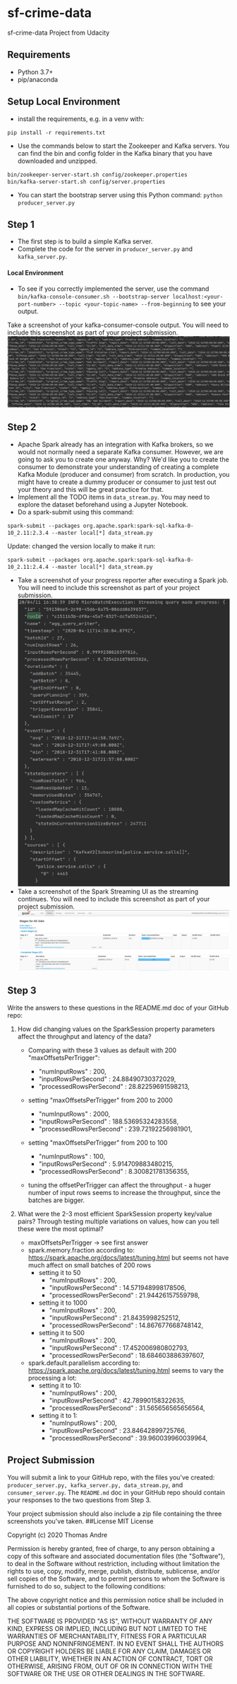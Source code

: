 # sf-crime-data
sf-crime-data Project from Udacity

## Requirements
* Python 3.7+
* pip/anaconda

## Setup Local Environment
* install the requirements, e.g. in a venv with:
```
pip install -r requirements.txt
```
* Use the commands below to start the Zookeeper and Kafka servers. You can find the bin and config folder in the Kafka binary that you have downloaded and unzipped.
```
bin/zookeeper-server-start.sh config/zookeeper.properties
bin/kafka-server-start.sh config/server.properties
```
* You can start the bootstrap server using this Python command: `python producer_server.py`

## Step 1
* The first step is to build a simple Kafka server.
* Complete the code for the server in `producer_server.py` and `kafka_server.py`.
#### Local Environment
* To see if you correctly implemented the server, use the command `bin/kafka-console-consumer.sh --bootstrap-server localhost:<your-port-number> --topic <your-topic-name> --from-beginning` to see your output.

Take a screenshot of your kafka-consumer-console output. You will need to include this screenshot as part of your project submission.
![Kafka Console Conumser Screenshot](kafka-console-consumer.png)

## Step 2
* Apache Spark already has an integration with Kafka brokers, so we would not normally need a separate Kafka consumer. However, we are going to ask you to create one anyway. Why? We'd like you to create the consumer to demonstrate your understanding of creating a complete Kafka Module (producer and consumer) from scratch. In production, you might have to create a dummy producer or consumer to just test out your theory and this will be great practice for that.
* Implement all the TODO items in `data_stream.py`. You may need to explore the dataset beforehand using a Jupyter Notebook.
* Do a spark-submit using this command: 
```
spark-submit --packages org.apache.spark:spark-sql-kafka-0-10_2.11:2.3.4 --master local[*] data_stream.py
```
Update: changed the version locally to make it run:
``` 
spark-submit --packages org.apache.spark:spark-sql-kafka-0-10_2.11:2.4.4 --master local[*] data_stream.py
```
* Take a screenshot of your progress reporter after executing a Spark job. You will need to include this screenshot as part of your project submission.
![Progress Reporter](progress_reporter.png)
* Take a screenshot of the Spark Streaming UI as the streaming continues. You will need to include this screenshot as part of your project submission.
![Spark Streaming UI](spark-streaming-ui.png)
## Step 3
Write the answers to these questions in the README.md doc of your GitHub repo:

1. How did changing values on the SparkSession property parameters affect the throughput and latency of the data?
    * Comparing with these 3 values as default with 200 "maxOffsetsPerTrigger":
        * "numInputRows" : 200,
        * "inputRowsPerSecond" : 24.88490730372029,
        * "processedRowsPerSecond" : 28.82259691598213,
    * setting "maxOffsetsPerTrigger" from 200 to 2000 
      * "numInputRows" : 2000,
      * "inputRowsPerSecond" : 188.53695324283558,
      * "processedRowsPerSecond" : 239.72192256981901,
    * setting "maxOffsetsPerTrigger" from 200 to 100 
      * "numInputRows" : 100,
      * "inputRowsPerSecond" : 5.914709883480215,
      * "processedRowsPerSecond" : 8.300821781356355,
   
    * tuning the offsetPerTrigger can affect the throughput - a huger number of input rows seems to increase the throughput, since the batches are bigger.
 
2. What were the 2-3 most efficient SparkSession property key/value pairs? Through testing multiple variations on values, how can you tell these were the most optimal?
    * maxOffsetsPerTrigger -> see first answer
    * spark.memory.fraction according to: https://spark.apache.org/docs/latest/tuning.html but seems not have much affect on small batches of 200 rows
      * setting it to 50
        * "numInputRows" : 200,
        * "inputRowsPerSecond" : 14.571948998178506,
        * "processedRowsPerSecond" : 21.94426157559798,
      * setting it to 1000 
        * "numInputRows" : 200,
        * "inputRowsPerSecond" : 21.8435998252512,
        * "processedRowsPerSecond" : 14.867677668748142,
      * setting it to 500
        * "numInputRows" : 200,
        * "inputRowsPerSecond" : 17.452006980802793,
        * "processedRowsPerSecond" : 18.684603886397607,
    * spark.default.parallelism according to: https://spark.apache.org/docs/latest/tuning.html seems to vary the processing a lot:
      * setting it to 10:
        * "numInputRows" : 200,
        * "inputRowsPerSecond" : 42.78990158322635,
        * "processedRowsPerSecond" : 31.565656565656564,
      * setting it to 1:
        * "numInputRows" : 200,
        * "inputRowsPerSecond" : 23.84642899725766,
        * "processedRowsPerSecond" : 39.960039960039964,

      
## Project Submission
You will submit a link to your GitHub repo, with the files you've created: `producer_server.py, kafka_server.py, data_stream.py`, and `consumer_server.py`. The `README.md` doc in your GitHub repo should contain your responses to the two questions from Step 3.

Your project submission should also include a zip file containing the three screenshots you've taken.
##License
MIT License

Copyright (c) 2020 Thomas Andre

Permission is hereby granted, free of charge, to any person obtaining a copy
of this software and associated documentation files (the "Software"), to deal
in the Software without restriction, including without limitation the rights
to use, copy, modify, merge, publish, distribute, sublicense, and/or sell
copies of the Software, and to permit persons to whom the Software is
furnished to do so, subject to the following conditions:

The above copyright notice and this permission notice shall be included in all
copies or substantial portions of the Software.

THE SOFTWARE IS PROVIDED "AS IS", WITHOUT WARRANTY OF ANY KIND, EXPRESS OR
IMPLIED, INCLUDING BUT NOT LIMITED TO THE WARRANTIES OF MERCHANTABILITY,
FITNESS FOR A PARTICULAR PURPOSE AND NONINFRINGEMENT. IN NO EVENT SHALL THE
AUTHORS OR COPYRIGHT HOLDERS BE LIABLE FOR ANY CLAIM, DAMAGES OR OTHER
LIABILITY, WHETHER IN AN ACTION OF CONTRACT, TORT OR OTHERWISE, ARISING FROM,
OUT OF OR IN CONNECTION WITH THE SOFTWARE OR THE USE OR OTHER DEALINGS IN THE
SOFTWARE.
